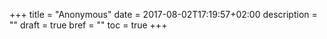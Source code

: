 +++
title = "Anonymous"
date = 2017-08-02T17:19:57+02:00
description = ""
draft = true
bref = ""
toc = true
+++
